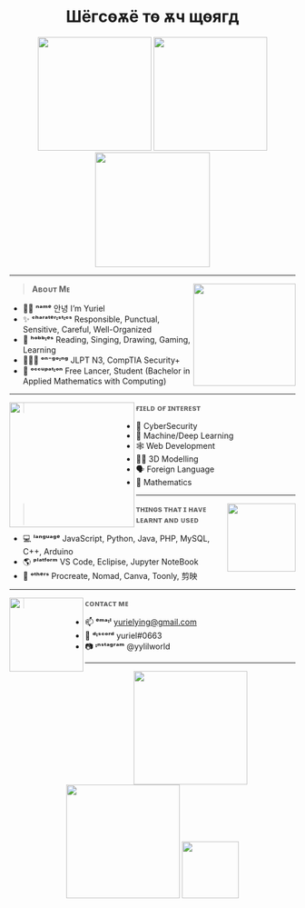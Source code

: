 <h1 align="center">
  Шёгcѳѫё тѳ ѫч щѳягд
  </h1>
<p align="center">
  <img height="200" src="https://i.pinimg.com/originals/1a/49/6c/1a496cd2789781ba03f2bf519147303a.gif" />
  <img height="200" src="https://64.media.tumblr.com/60a43b8afe930dfea6d43e151f47587b/412611359525efcc-76/s1280x1920/e1accf840e98218a74ce96b82e5b004a7321f719.gif" />
  <img height="202" src="https://media.tenor.com/nkYsPDoADwgAAAAC/computer-pixel-art.gif" />
  </p>
  
---
<img height="180" src="https://media.tenor.com/8UEgVlNOgXIAAAAC/cute.gif" align="right" />

> <b>Aʙᴏᴜᴛ Mᴇ</b>

- 👋🏼 <b>ⁿᵃᵐᵉ</b> 안녕 I’m Yuriel
- ✨ <b>ᶜʰᵃʳᵃᵗᵉʳᶦˢᵗᶦᶜˢ</b> Responsible, Punctual, Sensitive, Careful, Well-Organized 
- 💞️ <b>ʰᵒᵇᵇᶦᵉˢ</b> Reading, Singing, Drawing, Gaming, Learning
- 👩🏻‍🏫 <b>ᵒⁿ⁻ᵍᵒᶦⁿᵍ</b> JLPT N3, CompTIA Security+
- 🌱 <b>ᵒᶜᶜᵘᵖᵃᵗᶦᵒⁿ</b> Free Lancer, Student (Bachelor in Applied Mathematics with Computing)
---
<img height="220" src="https://pixeljoint.com/files/icons/full/cocefibookkeepersgarden.gif" align="left" />

> <b>ғɪᴇʟᴅ ᴏғ ɪɴᴛᴇʀᴇsᴛ</b>
- 🔐 CyberSecurity
- 🤖 Machine/Deep Learning
- 🕸 Web Development
- ✍🏼 3D Modelling
- 🗣 Foreign Language
- 📖 Mathematics
    
---
<img height="120" src="https://media.tenor.com/4ryx66tWEhcAAAAd/pixel-study.gif" align="right" />

> <b>ᴛʜɪɴɢs ᴛʜᴀᴛ ɪ ʜᴀᴠᴇ ʟᴇᴀʀɴᴛ ᴀɴᴅ ᴜsᴇᴅ</b>
- 💻 <b>ˡᵃⁿᵍᵘᵃᵍᵉ</b> JavaScript, Python, Java, PHP, MySQL, C++, Arduino
- 🌎 <b>ᵖˡᵃᵗᶠᵒʳᵐ</b> VS Code, Eclipise, Jupyter NoteBook
- 💝 <b>ᵒᵗʰᵉʳˢ</b> Procreate, Nomad, Canva, Toonly, 剪映


---
<img height="130" src="https://37.media.tumblr.com/44d4fb34d7d9a0407c8fd5520e2c3123/tumblr_nago0vkGOD1tbhv9ro1_500.gif" align="left" />

> <b>ᴄᴏɴᴛᴀᴄᴛ ᴍᴇ</b>
- 📫 <b>ᵉᵐᵃᶦˡ</b> yurielying@gmail.com
- 💬 <b>ᵈᶦˢᶜᵒʳᵈ</b> yuriel#0663
- 📷 <b>ᶦⁿˢᵗᵃᵍʳᵃᵐ</b> @yylilworld

---
<p align="center">
  <img height="200" src="https://images-wixmp-ed30a86b8c4ca887773594c2.wixmp.com/f/9100d753-02ac-4ed8-ac98-5e45d6deecad/derovqm-22d44156-0ff7-40ca-be3d-a9b3845fcc84.gif?token=eyJ0eXAiOiJKV1QiLCJhbGciOiJIUzI1NiJ9.eyJzdWIiOiJ1cm46YXBwOjdlMGQxODg5ODIyNjQzNzNhNWYwZDQxNWVhMGQyNmUwIiwiaXNzIjoidXJuOmFwcDo3ZTBkMTg4OTgyMjY0MzczYTVmMGQ0MTVlYTBkMjZlMCIsIm9iaiI6W1t7InBhdGgiOiJcL2ZcLzkxMDBkNzUzLTAyYWMtNGVkOC1hYzk4LTVlNDVkNmRlZWNhZFwvZGVyb3ZxbS0yMmQ0NDE1Ni0wZmY3LTQwY2EtYmUzZC1hOWIzODQ1ZmNjODQuZ2lmIn1dXSwiYXVkIjpbInVybjpzZXJ2aWNlOmZpbGUuZG93bmxvYWQiXX0.Je2BeQ9NjwnKs6N8TmZIlWKmUHHhCtcH6g_TWqFyFVM" />
  <img height="200" src="https://i.pinimg.com/originals/d1/02/d6/d102d6c1f5c4997c7b268b3eda173e86.gif" />
  <img height="100" src="https://mir-s3-cdn-cf.behance.net/project_modules/disp/c06e2428009619.5636e83b67dfb.gif" />
  </p>

<!---
yurielying/yurielying is a ✨ special ✨ repository because its `README.md` (this file) appears on your GitHub profile.
You can click the Preview link to take a look at your changes.
--->
